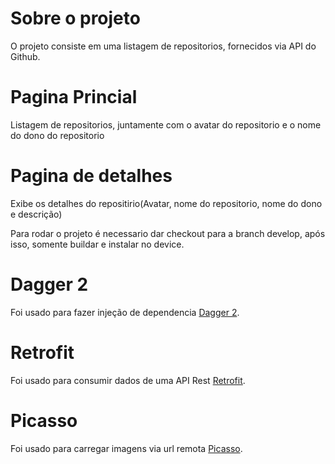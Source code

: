 # Sobre o projeto
O projeto consiste em uma listagem de repositorios, fornecidos via API do Github.

# Pagina Princial
Listagem de repositorios, juntamente com o avatar do repositorio e o nome do dono do repositorio

# Pagina de detalhes
 Exibe os detalhes do repositirio(Avatar, nome do repositorio, nome do dono e descrição)
 
Para rodar o projeto é necessario dar checkout para a branch develop, após isso, somente buildar e instalar no device.

# Dagger 2
Foi usado para fazer injeção de dependencia [Dagger 2](https://dagger.dev/).

# Retrofit
Foi usado  para consumir dados de uma API Rest [Retrofit](https://square.github.io/retrofit/).

# Picasso
Foi usado para carregar imagens via url remota [Picasso](https://square.github.io/picasso/).



